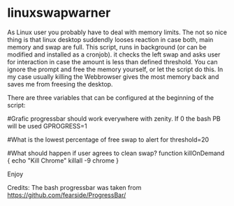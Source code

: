 # linuxswapwarner
As Linux user you probably have to deal with memory limits. The not so nice thing is that linux desktop suddendly looses reaction in case both, main memory and swap are full. 
This script, runs in background (or can be modified and installed as a cronjob). it checks the left swap and asks user for interaction in case the amount is less than defined threshold. You can ignore the prompt and free the memory yourself, or let the script do this. In my case usually killing the Webbrowser gives the most memory back and saves me from freesing the desktop.

There are three variables that can be configured at the beginning of the script:

#Grafic progressbar should work everywhere with zenity. If 0 the bash PB will be used
GPROGRESS=1

#What is the lowest percentage of free swap to alert for
threshold=20

#What should happen if user agrees to clean swap?
function killOnDemand {
    echo "Kill Chrome"
    killall -9 chrome
}

Enjoy

Credits:
The bash progressbar was taken from https://github.com/fearside/ProgressBar/
